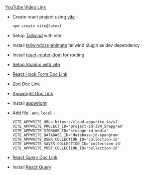 [YouTube Video Link](https://youtu.be/_W3R2VwRyF4?si=M0u_lLOr2bYUTNta)

- Create react project using [vite](https://vitejs.dev/guide/) -
    ```bash
    npm create vite@latest
    ```

- Setup [Tailwind](https://tailwindcss.com/docs/guides/vite) with vite

- Install [tailwindcss-animate](https://www.npmjs.com/package/tailwindcss-animate) tailwind plugin as dev dependency

- Install [react-router-dom](https://www.npmjs.com/package/react-router-dom) for routing

- [Setup Shadcn with vite](https://ui.shadcn.com/docs/installation/vite)

- [React Hook Form Doc Link](https://react-hook-form.com/)

- [Zod Doc Link](https://zod.dev/)

- [Appwright Doc Link](https://appwrite.io/)

- Install [appwright](https://www.npmjs.com/package/appwrite)

- Add file `.env.local` -
    ```
    VITE_APPWRITE_URL='https://cloud.appwrite.io/v1'
    VITE_APPWRITE_PROJECT_ID='project-id-JSM_Snapgram'
    VITE_APPWRITE_STORAGE_ID='storage-id-media'
    VITE_APPWRITE_DATABASE_ID='database-id-spangram'
    VITE_APPWRITE_USER_COLLECTION_ID='collection-id'
    VITE_APPWRITE_SAVES_COLLECTION_ID='collection-id'
    VITE_APPWRITE_POST_COLLECTION_ID='collection-id'
    ```

- [React Query Doc Link](https://tanstack.com/query/latest)

- Install [React Query](https://www.npmjs.com/package/@tanstack/react-query)